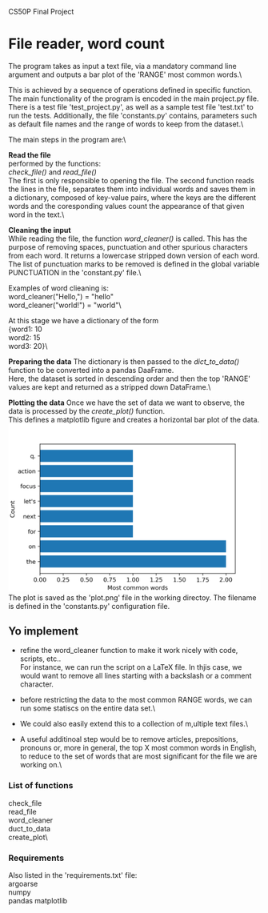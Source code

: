 CS50P Final Project
# File reader, word count

The program takes as input a text file, via a mandatory command line argument and outputs a bar plot of the 'RANGE' most common words.\

This is achieved by a sequence of operations defined in specific function.
The main functionality of the program is encoded in the main project.py file.
There is a test file 'test_project.py', as well as a sample test file 'test.txt' to run the tests.
Additionally, the file 'constants.py' contains, parameters such as default file names and the range of words to keep from the dataset.\

The main steps in the program are:\

**Read the file**\
performed by the functions:\
*check_file()* and *read_file()*\
The first is only responsible to opening the file. The second function reads the lines in the file, separates them into individual words and saves them in a dictionary, composed of key-value pairs, where the keys are the different words and the coresponding values count the appearance of that given word in the text.\

**Cleaning the input**\
While reading the file, the function *word_cleaner()* is called. This has the purpose of removing spaces, punctuation and other spurious characters from each word. It returns a lowercase stripped down version of each word.
The list of punctuation marks to be removed is defined in the global variable PUNCTUATION in the 'constant.py' file.\

Examples of word clieaning is:\
word_cleaner("Hello,") = "hello"\
word_cleaner("world!") = "world"\

At this stage we have a dictionary of the form\
{word1: 10\
word2: 15\
word3: 20\}\

**Preparing the data**
The dictionary is then passed to the *dict_to_data()* function to be converted into a pandas DaaFrame.\
Here, the dataset is sorted in descending order and then the top 'RANGE' values are kept and returned as a stripped down DataFrame.\

**Plotting the data**
Once we have the set of data we want to observe, the data is processed by the *create_plot()* function.\
This defines a matplotlib figure and creates a horizontal bar plot of the data.
<img src="sample_plot.png" alt="Sample Plot" style="height: width:300px;"/>
The plot is saved as the 'plot.png' file in the working directoy.
The filename is defined in the 'constants.py' configuration file.

## Yo implement
- refine the word_cleaner function to make it work nicely with code, scripts, etc..\
For instance, we can run the script on a LaTeX file. In thjis case, we would want to remove all lines starting with a backslash or a comment character.

- before restricting the data to the most common RANGE words, we can run some statiscs on the entire data set.\
- We could also easily extend this to a collection of m,ultiple text files.\
- A useful additinoal step would be to remove articles, prepositions, pronouns or, more in general, the top X most common words in English, to reduce to the set of words that are most significant for the file we are working on.\


### List of functions
check_file\
read_file\
word_cleaner\
duct_to_data\
create_plot\

### Requirements
Also listed in the 'requirements.txt' file:\
argoarse\
numpy\
pandas
matplotlib

